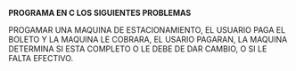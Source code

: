 **PROGRAMA EN C LOS SIGUIENTES PROBLEMAS**

PROGAMAR UNA MAQUINA DE ESTACIONAMIENTO,  EL USUARIO PAGA EL BOLETO Y LA MAQUINA LE COBRARA, EL USARIO PAGARAN, LA MAQUINA DETERMINA SI ESTA COMPLETO O LE DEBE DE DAR CAMBIO, O SI LE FALTA EFECTIVO.
